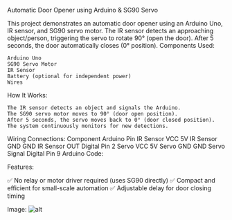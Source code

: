 Automatic Door Opener using Arduino & SG90 Servo

This project demonstrates an automatic door opener using an Arduino Uno, IR sensor, and SG90 servo motor. The IR sensor detects an approaching object/person, triggering the servo to rotate 90° (open the door). After 5 seconds, the door automatically closes (0° position).
Components Used:

    Arduino Uno
    SG90 Servo Motor
    IR Sensor
    Battery (optional for independent power)
    Wires

How It Works:

    The IR sensor detects an object and signals the Arduino.
    The SG90 servo motor moves to 90° (door open position).
    After 5 seconds, the servo moves back to 0° (door closed position).
    The system continuously monitors for new detections.

Wiring Connections:
Component	Arduino Pin
IR Sensor VCC	5V
IR Sensor GND	GND
IR Sensor OUT	Digital Pin 2
Servo VCC	5V
Servo GND	GND
Servo Signal	Digital Pin 9
Arduino Code:

Features:

✅ No relay or motor driver required (uses SG90 directly)
✅ Compact and efficient for small-scale automation
✅ Adjustable delay for door closing timing

Image:
![alt](https://github.com/Abhi0808raj/Smart-Elevator-System/blob/main/Images/PXL_20240906_1851243652.gif)
